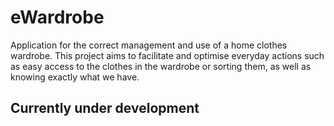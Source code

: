 # eWardrobe

Application for the correct management and use of a home clothes wardrobe. This project aims to facilitate and optimise everyday actions such as easy access to the clothes in the wardrobe or sorting them, as well as knowing exactly what we have.

## Currently under development
